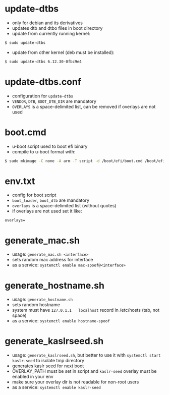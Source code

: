 # update-dtbs
- only for debian and its derivatives
- updates dtb and dtbo files in boot directory
- update from currently running kernel:
```bash
$ sudo update-dtbs
```
- update from other kernel (deb must be installed):
```bash
$ sudo update-dtbs 6.12.30-0fbc9e4
```

# update-dtbs.conf
- configuration for `update-dtbs`
- `VENDOR`, `DTB`, `BOOT_DTB_DIR` are mandatory
- `OVERLAYS` is a space-delimited list, can be removed if overlays are not used

# boot.cmd
- u-boot script used to boot efi binary
- compile to u-boot format with:
```bash
$ sudo mkimage -C none -A arm -T script -d /boot/efi/boot.cmd /boot/efi/boot.scr
```

# env.txt
- config for boot script
- `boot_loader`, `boot_dtb` are mandatory
- `overlays` is a space-delimited list (without quotes)
- if overlays are not used set it like:
```
overlays=
```

# generate_mac.sh
- usage: `generate_mac.sh <interface>`
- sets random mac address for interface
- as a service: `systemctl enable mac-spoof@<interface>`

# generate_hostname.sh
- usage: `generate_hostname.sh`
- sets random hostname
- system must have `127.0.1.1	localhost` record in /etc/hosts (tab, not space)
- as a service: `systemctl enable hostname-spoof`

# generate_kaslrseed.sh
- usage: `generate_kaslrseed.sh`, but better to use it with `systemctl start kaslr-seed` to isolate tmp directory
- generates kaslr seed for next boot
- OVERLAY_PATH must be set in script and `kaslr-seed` overlay must be enabled in your env
- make sure your overlay dir is not readable for non-root users
- as a service: `systemctl enable kaslr-seed`
